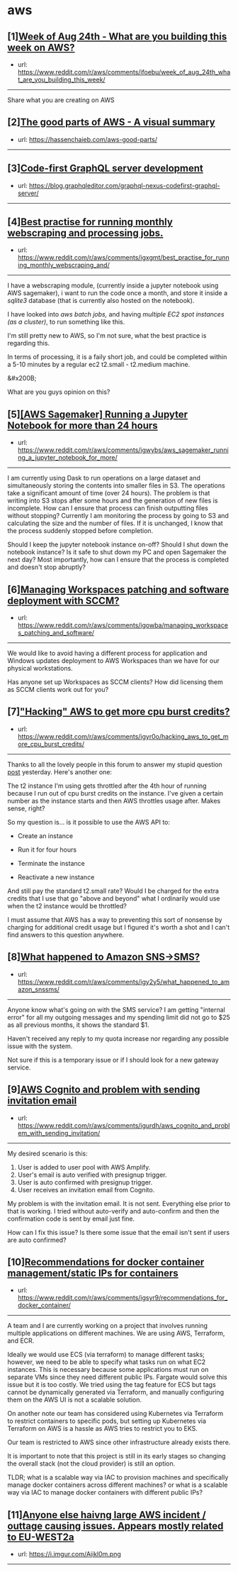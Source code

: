 # aws
## [1][Week of Aug 24th - What are you building this week on AWS?](https://www.reddit.com/r/aws/comments/ifoebu/week_of_aug_24th_what_are_you_building_this_week/)
- url: https://www.reddit.com/r/aws/comments/ifoebu/week_of_aug_24th_what_are_you_building_this_week/
---
Share what you are creating on AWS
## [2][The good parts of AWS - A visual summary](https://www.reddit.com/r/aws/comments/igusc5/the_good_parts_of_aws_a_visual_summary/)
- url: https://hassenchaieb.com/aws-good-parts/
---

## [3][Code-first GraphQL server development](https://www.reddit.com/r/aws/comments/igyemq/codefirst_graphql_server_development/)
- url: https://blog.graphqleditor.com/graphql-nexus-codefirst-graphql-server/
---

## [4][Best practise for running monthly webscraping and processing jobs.](https://www.reddit.com/r/aws/comments/igxgmt/best_practise_for_running_monthly_webscraping_and/)
- url: https://www.reddit.com/r/aws/comments/igxgmt/best_practise_for_running_monthly_webscraping_and/
---
I have a webscraping module, (currently inside a jupyter notebook using AWS sagemaker), i want to run the code once a month, and store it inside a  *sqlite3* database (that is currently also hosted on the notebook). 

I have looked into *aws batch jobs,* and having *multiple EC2 spot instances (as a cluster)*, to run something like this. 

I'm still pretty new to AWS, so I'm not sure, what the best practice is regarding this. 

In terms of processing, it is a faily short job, and could be completed within a 5-10 minutes by a regular ec2 t2.small - t2.medium machine.

&amp;#x200B;

What are you guys opinion on this?
## [5][[AWS Sagemaker] Running a Jupyter Notebook for more than 24 hours](https://www.reddit.com/r/aws/comments/igwybs/aws_sagemaker_running_a_jupyter_notebook_for_more/)
- url: https://www.reddit.com/r/aws/comments/igwybs/aws_sagemaker_running_a_jupyter_notebook_for_more/
---
I am currently using Dask to run operations on a large dataset and simultaneously storing the contents into smaller files in S3. The operations take a significant amount of time (over 24 hours). The problem is that writing into S3 stops after some hours and the generation of new files is incomplete. How can I ensure that process can finish outputting files without stopping? Currently I am monitoring the process by going to S3 and calculating the size and the number of files. If it is unchanged, I know that the process suddenly stopped before completion.


Should I keep the jupyter notebook instance on-off? Should I shut down the notebook instance? Is it safe to shut down my PC and open Sagemaker the next day? Most importantly, how can I ensure that the process is completed and doesn't stop abruptly?
## [6][Managing Workspaces patching and software deployment with SCCM?](https://www.reddit.com/r/aws/comments/igowba/managing_workspaces_patching_and_software/)
- url: https://www.reddit.com/r/aws/comments/igowba/managing_workspaces_patching_and_software/
---

We would like to avoid having a different process for application and Windows updates deployment to AWS Workspaces than we have for our physical workstations. 

Has anyone set up Workspaces as SCCM clients?  How did licensing them as SCCM clients work out for you?
## [7]["Hacking" AWS to get more cpu burst credits?](https://www.reddit.com/r/aws/comments/igyr0o/hacking_aws_to_get_more_cpu_burst_credits/)
- url: https://www.reddit.com/r/aws/comments/igyr0o/hacking_aws_to_get_more_cpu_burst_credits/
---
Thanks to all the lovely people in this forum to answer my stupid question [post](https://old.reddit.com/r/aws/comments/igjam5/aws_ec2_performance_degrades_after_three_hours/) yesterday. Here's another one:

The t2 instance I'm using gets throttled after the 4th hour of running because I run out of cpu burst credits on the instance. I've given a certain number as the instance starts and then AWS throttles usage after. Makes sense, right? 

So my question is... is it possible to use the AWS API to:

* Create an instance

* Run it for four hours

* Terminate the instance

* Reactivate a new instance

And still pay the standard t2.small rate? Would I be charged for the extra credits that I use that go "above and beyond" what I ordinarily would use when the t2 instance would be throttled? 

I must assume that AWS has a way to preventing this sort of nonsense by charging for additional credit usage but I figured it's worth a shot and I can't find answers to this question anywhere.
## [8][What happened to Amazon SNS-&gt;SMS?](https://www.reddit.com/r/aws/comments/igy2y5/what_happened_to_amazon_snssms/)
- url: https://www.reddit.com/r/aws/comments/igy2y5/what_happened_to_amazon_snssms/
---
Anyone know what's going on with the SMS service? I am getting "internal error" for all my outgoing messages and my spending limit did not go to $25 as all previous months, it shows the standard $1.

Haven't received any reply to my quota increase nor regarding any possible issue with the system.

Not sure if this is a temporary issue or if I should look for a new gateway service.
## [9][AWS Cognito and problem with sending invitation email](https://www.reddit.com/r/aws/comments/igurdh/aws_cognito_and_problem_with_sending_invitation/)
- url: https://www.reddit.com/r/aws/comments/igurdh/aws_cognito_and_problem_with_sending_invitation/
---
 My desired scenario is this:

1. User is added to user pool with AWS Amplify.
2. User's email is auto verified with presignup trigger.
3. User is auto confirmed with presignup trigger.
4. User receives an invitation email from Cognito.

My problem is with the invitation email. It is not sent. Everything else prior to that is working. I tried without auto-verify and auto-confirm and then the confirmation code is sent by email just fine.

How can I fix this issue? Is there some issue that the email isn't sent if users are auto confirmed?
## [10][Recommendations for docker container management/static IPs for containers](https://www.reddit.com/r/aws/comments/igsyr9/recommendations_for_docker_container/)
- url: https://www.reddit.com/r/aws/comments/igsyr9/recommendations_for_docker_container/
---
A team and I are currently working on a project that involves running multiple applications on different machines. We are using AWS, Terraform, and ECR.

Ideally we would use ECS (via terraform) to manage different tasks; however, we need to be able to specify what tasks run on what EC2 instances. This is necessary because some applications must run on separate VMs since they need different public IPs. Fargate would solve this issue but it is too costly. We tried using the tag feature for ECS but tags cannot be dynamically generated via Terraform, and manually configuring them on the AWS UI is not a scalable solution.

On another note our team has considered using Kubernetes via Terraform to restrict containers to specific pods, but setting up Kubernetes via Terraform on AWS is a hassle as AWS tries to restrict you to EKS.

Our team is restricted to AWS since other infrastructure already exists there.

It is important to note that this project is still in its early stages so changing the overall stack (not the cloud provider) is still an option.

TLDR; what is a scalable way via IAC to provision machines and specifically manage docker containers across different machines? or what is a scalable way via IAC to manage docker containers with different public IPs?
## [11][Anyone else haivng large AWS incident / outtage causing issues. Appears mostly related to EU-WEST2a](https://www.reddit.com/r/aws/comments/ig90ou/anyone_else_haivng_large_aws_incident_outtage/)
- url: https://i.imgur.com/Ajikl0m.png
---

